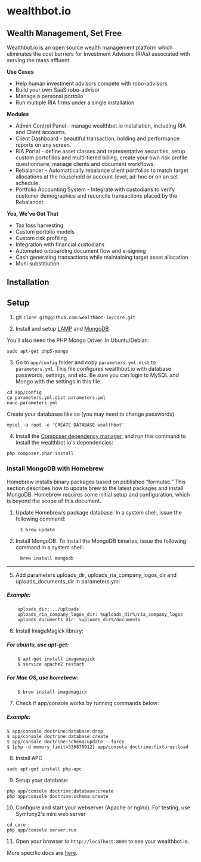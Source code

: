 wealthbot.io
===============

## Wealth Management, Set Free

Wealthbot.io is an open source wealth management platform which eliminates the cost barriers for Investment Advisors (RIAs) associated with serving the mass affluent.

**Use Cases**

* Help human investment advisors compete with robo-advisors
* Build your own SaaS robo-advisor
* Manage a personal portolio
* Run multiple RIA firms under a single installation

**Modules**

* Admin Control Panel - manage wealthbot.io installation, including RIA and Client accounts.
* Client Dashboard - beautiful transaction, holding and performance reports on any screen.
* RIA Portal - define asset classes and representative securities, setup custom portofilios and multi-tiered billing, create your own risk profile questionnaire,  manage clients and document workflows.
* Rebalancer - Automattically rebalance client portfolios to match target allocations at the household or account-level, ad-hoc or on an set schedule.
* Portfolio Accounting System - Integrate with custodians to verify customer demographics and reconcile transactions placed by the Rebalancer.

**Yea, We've Got That**

* Tax loss harvesting
* Custom portolio models
* Custom risk profiling
* Integration with financial custodians
* Automated onboarding document flow and e-signing
* Cash generating transactions while maintaining target asset allocation
* Muni substitiution



## Installation

Setup
---------------

1. git `clone git@github.com:wealthbot-io/core.git`

2. Install and setup [LAMP](https://www.digitalocean.com/community/tutorials/how-to-install-linux-apache-mysql-php-lamp-stack-on-ubuntu-14-04) and [MongoDB](http://docs.mongodb.org/manual/tutorial/install-mongodb-on-ubuntu/#install-mongodb)

You'll also need the PHP Mongo Driver.  In Ubuntu/Debian:
```
sudo apt-get php5-mongo
```

3. Go to `app/config` folder and copy `parameters.yml.dist` to `parameters.yml`.  This file configures wealthbot.io with database passwords, settings, and etc.  Be sure you can login to MySQL and Mongo with the settings in this file.

```
cd app/config
cp parameters.yml.dist parameters.yml
nano parameters.yml
```

Create your databases like so (you may need to change passwords)
```
mysql -u root -e 'CREATE DATABASE wealthbot'   
```

4. Install the [Composer dependency manager](https://getcomposer.org/doc/00-intro.md), and run this command to install the wealthbot.io's dependencies:
    
```
php composer.phar install
```

### Install MongoDB with Homebrew
Homebrew installs binary packages based on published “formulae.” This section describes how to update brew to the latest packages and install MongoDB. Homebrew requires some initial setup and configuration, which is beyond the scope of this document.

1.  Update Homebrew’s package database.
In a system shell, issue the following command:

```
     $ brew update
```

2. Install MongoDB.
To install the MongoDB binaries, issue the following command in a system shell:

```
     brew install mongodb
```

------

5. Add parameters uploads_dir, uploads_ria_company_logos_dir and uploads_documents_dir in parameters.yml

##### Example:

```
    uploads_dir: ../uploads
    uploads_ria_company_logos_dir: %uploads_dir%/ria_company_logos
    uploads_documents_dir: %uploads_dir%/documents
```
6. Install ImageMagick library:

##### For ubuntu, use apt-get:
```
    $ apt-get install imagemagick
    $ service apache2 restart
```
##### For Mac OS, use homebrew:
```
    $ brew install imagemagick
```
7. Check if app/console works by running commands below:

##### Example:

    $ app/console doctrine:database:drop
    $ app/console doctrine:database:create
    $ app/console doctrine:schema:update --force
    $ [php -d memory_limit=536870912] app/console doctrine:fixtures:load

8. Install APC

```
sudo apt-get install php-apc
```

9. Setup your database:

```
php app/console doctrine:database:create
php app/console doctrine:schema:create
```

10. Configure and start your webserver (Apache or nginx).  For testing, use Symfony2's mini web server

```
cd core
php app/console server:run
```

11. Open your browser to `http://localhost:8000` to see your wealthbot.io.

More specific docs are [here](app/Resources/doc).
